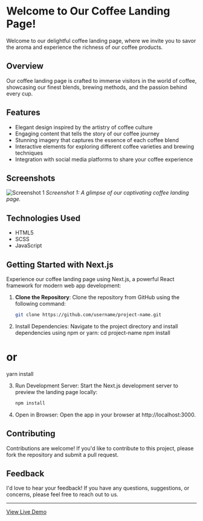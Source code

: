 
# Welcome to Our Coffee Landing Page!

Welcome to our delightful coffee landing page, where we invite you to savor the aroma and experience the richness of our coffee products.

## Overview

Our coffee landing page is crafted to immerse visitors in the world of coffee, showcasing our finest blends, brewing methods, and the passion behind every cup.

## Features

- Elegant design inspired by the artistry of coffee culture
- Engaging content that tells the story of our coffee journey
- Stunning imagery that captures the essence of each coffee blend
- Interactive elements for exploring different coffee varieties and brewing techniques
- Integration with social media platforms to share your coffee experience

## Screenshots

![Screenshot 1](/src/images/homepage.png)
*Screenshot 1: A glimpse of our captivating coffee landing page.*

## Technologies Used

- HTML5
- SCSS
- JavaScript

## Getting Started with Next.js

Experience our coffee landing page using Next.js, a powerful React framework for modern web app development:

1. **Clone the Repository**: Clone the repository from GitHub using the following command:
   ```bash
   git clone https://github.com/username/project-name.git

2. Install Dependencies: Navigate to the project directory and install dependencies using npm or yarn:
cd project-name
npm install
# or
yarn install

3. Run Development Server: Start the Next.js development server to preview the landing page locally:
   ```bash
   npm install

3. Open in Browser: Open the app in your browser at http://localhost:3000.




## Contributing

Contributions are welcome! If you'd like to contribute to this project, please fork the repository and submit a pull request.

## Feedback

I'd love to hear your feedback! If you have any questions, suggestions, or concerns, please feel free to reach out to us.


---

[View Live Demo](https://example-convert-figma-html-5.vercel.app/)
